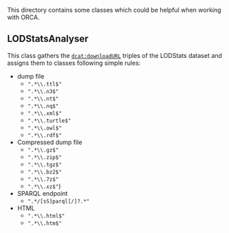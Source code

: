This directory contains some classes which could be helpful when working with ORCA.

## LODStatsAnalyser

This class gathers the [`dcat:downloadURL`](http://www.w3.org/ns/dcat#downloadURL) triples of the LODStats dataset and assigns them to classes following simple rules:
* dump file
  * `".*\\.ttl$"`
  * `".*\\.n3$"`
  * `".*\\.nt$"`
  * `".*\\.nq$"`
  * `".*\\.xml$"`
  * `".*\\.turtle$"`
  * `".*\\.owl$"`
  * `".*\\.rdf$"`
* Compressed dump file
  * `".*\\.gz$"`
  * `".*\\.zip$"`
  * `".*\\.tgz$"`
  * `".*\\.bz2$"`
  * `".*\\.7z$"`
  * `".*\\.xz$"`)
* SPARQL endpoint
  * `".*/[sS]parql[/]?.*"`
* HTML
  * `".*\\.html$"`
  * `".*\\.htm$"`


